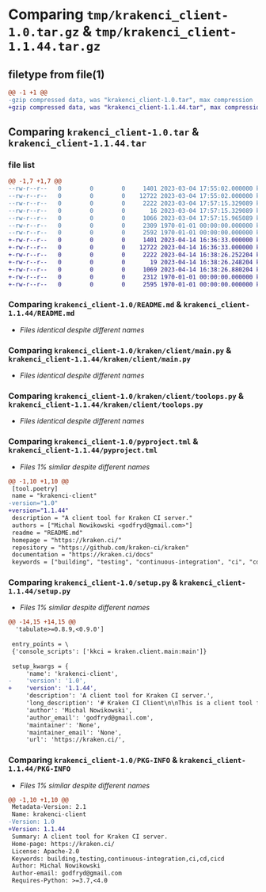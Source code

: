 # Comparing `tmp/krakenci_client-1.0.tar.gz` & `tmp/krakenci_client-1.1.44.tar.gz`

## filetype from file(1)

```diff
@@ -1 +1 @@
-gzip compressed data, was "krakenci_client-1.0.tar", max compression
+gzip compressed data, was "krakenci_client-1.1.44.tar", max compression
```

## Comparing `krakenci_client-1.0.tar` & `krakenci_client-1.1.44.tar`

### file list

```diff
@@ -1,7 +1,7 @@
--rw-r--r--   0        0        0     1401 2023-03-04 17:55:02.000000 krakenci_client-1.0/README.md
--rw-r--r--   0        0        0    12722 2023-03-04 17:55:02.000000 krakenci_client-1.0/kraken/client/main.py
--rw-r--r--   0        0        0     2222 2023-03-04 17:57:15.329089 krakenci_client-1.0/kraken/client/toolops.py
--rw-r--r--   0        0        0       16 2023-03-04 17:57:15.329089 krakenci_client-1.0/kraken/client/version.py
--rw-r--r--   0        0        0     1066 2023-03-04 17:57:15.965089 krakenci_client-1.0/pyproject.tml
--rw-r--r--   0        0        0     2309 1970-01-01 00:00:00.000000 krakenci_client-1.0/setup.py
--rw-r--r--   0        0        0     2592 1970-01-01 00:00:00.000000 krakenci_client-1.0/PKG-INFO
+-rw-r--r--   0        0        0     1401 2023-04-14 16:36:33.000000 krakenci_client-1.1.44/README.md
+-rw-r--r--   0        0        0    12722 2023-04-14 16:36:33.000000 krakenci_client-1.1.44/kraken/client/main.py
+-rw-r--r--   0        0        0     2222 2023-04-14 16:38:26.252204 krakenci_client-1.1.44/kraken/client/toolops.py
+-rw-r--r--   0        0        0       19 2023-04-14 16:38:26.248204 krakenci_client-1.1.44/kraken/client/version.py
+-rw-r--r--   0        0        0     1069 2023-04-14 16:38:26.880204 krakenci_client-1.1.44/pyproject.tml
+-rw-r--r--   0        0        0     2312 1970-01-01 00:00:00.000000 krakenci_client-1.1.44/setup.py
+-rw-r--r--   0        0        0     2595 1970-01-01 00:00:00.000000 krakenci_client-1.1.44/PKG-INFO
```

### Comparing `krakenci_client-1.0/README.md` & `krakenci_client-1.1.44/README.md`

 * *Files identical despite different names*

### Comparing `krakenci_client-1.0/kraken/client/main.py` & `krakenci_client-1.1.44/kraken/client/main.py`

 * *Files identical despite different names*

### Comparing `krakenci_client-1.0/kraken/client/toolops.py` & `krakenci_client-1.1.44/kraken/client/toolops.py`

 * *Files identical despite different names*

### Comparing `krakenci_client-1.0/pyproject.tml` & `krakenci_client-1.1.44/pyproject.tml`

 * *Files 1% similar despite different names*

```diff
@@ -1,10 +1,10 @@
 [tool.poetry]
 name = "krakenci-client"
-version="1.0"
+version="1.1.44"
 description = "A client tool for Kraken CI server."
 authors = ["Michal Nowikowski <godfryd@gmail.com>"]
 readme = "README.md"
 homepage = "https://kraken.ci/"
 repository = "https://github.com/kraken-ci/kraken"
 documentation = "https://kraken.ci/docs"
 keywords = ["building", "testing", "continuous-integration", "ci", "cd", "cicd"]
```

### Comparing `krakenci_client-1.0/setup.py` & `krakenci_client-1.1.44/setup.py`

 * *Files 1% similar despite different names*

```diff
@@ -14,15 +14,15 @@
  'tabulate>=0.8.9,<0.9.0']
 
 entry_points = \
 {'console_scripts': ['kkci = kraken.client.main:main']}
 
 setup_kwargs = {
     'name': 'krakenci-client',
-    'version': '1.0',
+    'version': '1.1.44',
     'description': 'A client tool for Kraken CI server.',
     'long_description': '# Kraken CI Client\n\nThis is a client tool for accessing Kraken CI server, https://kraken.ci.\n\n\n<!-- ABOUT THE PROJECT -->\n## About Kraken CI\n\n![Kraken CI Results Page](https://kraken.ci/img/slide-branch-results.png)\n\nKraken CI is a modern, open-source, on-premise CI/CD system\nthat is highly scalable and focused on testing.\n\nMore information can be found on https://kraken.ci\n\n\n<!-- GETTING STARTED -->\n## Getting Started\n\nQuick start guide is here: https://kraken.ci/docs/quick-start\n\nFull installation manual: https://kraken.ci/docs/installation\n\nAnd here is developers guide: https://kraken.ci/docs/dev-guide\n\n\n<!-- USAGE EXAMPLES -->\n## Usage\n\nGuides can be found here: https://kraken.ci/docs/guide-intro\n\nDemo site is available here: https://lab.kraken.ci/\n\n\n<!-- ROADMAP -->\n## Roadmap\n\nSee the [open issues](https://github.com/kraken-ci/kraken/issues) for a list of proposed features (and known issues).\n\n\n<!-- CONTRIBUTING -->\n## Contributing\n\nContributions are what make the open source community such an amazing place to be learn, inspire, and create. Any contributions you make are **greatly appreciated**.\n\nDetails on https://kraken.ci/docs/contrib-kraken\n\n\n<!-- LICENSE -->\n## License\n\nDistributed under the Apache 2.0 License. See `LICENSE` for more information.\n\n\n<!-- CONTACT -->\n## Contact\n\nMichal Nowikowski - godfryd@gmail.com\n\nProject Link: [https://kraken.ci](https://kraken.ci)\n',
     'author': 'Michal Nowikowski',
     'author_email': 'godfryd@gmail.com',
     'maintainer': 'None',
     'maintainer_email': 'None',
     'url': 'https://kraken.ci/',
```

### Comparing `krakenci_client-1.0/PKG-INFO` & `krakenci_client-1.1.44/PKG-INFO`

 * *Files 1% similar despite different names*

```diff
@@ -1,10 +1,10 @@
 Metadata-Version: 2.1
 Name: krakenci-client
-Version: 1.0
+Version: 1.1.44
 Summary: A client tool for Kraken CI server.
 Home-page: https://kraken.ci/
 License: Apache-2.0
 Keywords: building,testing,continuous-integration,ci,cd,cicd
 Author: Michal Nowikowski
 Author-email: godfryd@gmail.com
 Requires-Python: >=3.7,<4.0
```

